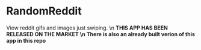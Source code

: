 # RandomReddit
View reddit gifs and images just swiping. \n
<b>THIS APP HAS BEEN RELEASED ON THE MARKET<b> \n
There is also an already built verion of this app in this repo
